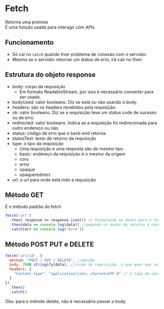 # Fetch
Retorna uma promise<br />
É uma função usada para interagir com APIs

## Funcionamento
- Só cai no <code>catch</code> quando tiver problema de conexão com o servidor.
- Mesmo se o servidor retornar um status de erro, irá cair no then.

## Estrutura do objeto response
- body: corpo da requisição
  - Em formato ReadableStream, por isso é necessário converter para ser usado.
- bodyUsed: valor booleano. Diz se está ou não usando o body.
- headers: são os headers recebidos pela requisição.
- ok: valor booleano. Diz se a requisição teve um status code de sucesso ou de erro.
- redirected: valor booleano. Indica se a requisição foi redirecionada para outro endereço ou não.
- status: código de erro que o back-end retorna.
- statusText: texto de retorno da requisição
- type: o tipo da requisição
  - Uma requisição e uma resposta são do mesmo tipo
  - basic: endereço da requisição é o mesmo da origem
  - cors
  - error
  - opaque
  - opaqueredirect
- url: a url para onde está indo a requisição

## Método GET
É o método padrão do fetch
```js
fetch('url')
  .then( response => response.json()) // formatando os dados para o formato JSON
  .then(data => console.log(data)) //pegando os dados do retorno à consulta à API
  .catch(err => console.log('Erro'))
```

## Método POST PUT e DELETE
```js
fetch('url/id', {
  method: "POST | PUT | DELETE", //método
  body: JSON.stringify(data), //corpo da requisição. o que quer que seja enviado
  headers: {
    "Content-type": "application/json; charset=UTF-8" // o tipo do conteúdo que está sendo enviado
  }
})
  .then()
  .catch()
```

Obs: para o método delete, não é necessário passar o body